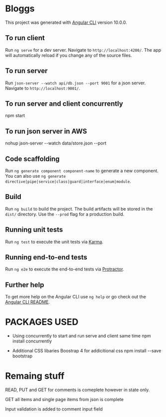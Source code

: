 # Bloggs

This project was generated with [Angular CLI](https://github.com/angular/angular-cli) version 10.0.0.

## To run client 

Run `ng serve` for a dev server. Navigate to `http://localhost:4200/`. The app will automatically reload if you change any of the source files.

## To run server

Run `json-server --watch api/db.json --port 9001` for a json server. Navigate to `http://localhost:9001/`.

## To run server and client concurrently

npm start

## To run json server in AWS
nohup json-server --watch data/store.json --port 

## Code scaffolding

Run `ng generate component component-name` to generate a new component. You can also use `ng generate directive|pipe|service|class|guard|interface|enum|module`.

## Build

Run `ng build` to build the project. The build artifacts will be stored in the `dist/` directory. Use the `--prod` flag for a production build.

## Running unit tests

Run `ng test` to execute the unit tests via [Karma](https://karma-runner.github.io).

## Running end-to-end tests

Run `ng e2e` to execute the end-to-end tests via [Protractor](http://www.protractortest.org/).

## Further help

To get more help on the Angular CLI use `ng help` or go check out the [Angular CLI README](https://github.com/angular/angular-cli/blob/master/README.md).

# PACKAGES USED

- Using concurrently to start and run serve and client same time
    npm install concurrently 

- Additional CSS libaries Boostrap 4 for addicitional css 
    npm install --save bootstrap

# Remaing stuff

READ, PUT and GET for comments is comeplete however in state only.

GET all items and single page items from json is complete

Input validation is added to comment input field

